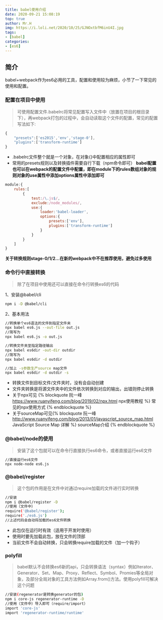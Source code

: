 ```yaml
---
title: babel使用介绍
date: 2020-09-21 15:08:19
top: true
author: Mr.H
img: https://i.loli.net/2020/10/25/GJNOxtbfM6inU4I.jpg
tags:
- [babel]
categories:
- [es6]
---
```


## 简介
babel+webpack作为es6必用的工具，配置和使用较为麻烦，小节了一下常见的使用和配置。
<!-- more -->

### 配置在项目中使用
> 可使用配置文件.babelrc将常见配置写入文件中（放置在项目的根目录下），再webpack打包的过程中，会自动读取这个文件的配置，常见的配置写法如下:
```js
{
    "presets":['es2015','env','stage-0'],
    "plugins":['transform-runtime']
}
```

+ .babelrc文件整个就是一个对象，在对象{}中配置相应的属性即可
+ 常用的presets规则以及转换插件需要自行下载（npm命令即可）
**babel配置也可以在webpack的配置文件中配置，即在module下的rules数组对象的规则对象的use属性中添加options属性中添加即可**
```js
module:{
    rules:[
        {
            test:/\.js$/,
            exclude:/node_modules/,
            use:{
                loader:'babel-loader',
                options:{
                    presets:['env'],
                    plugins:['transform-runtime']
                }
            }
        }
    ]
}
```
**关于转换规则stage-0/1/2...在新的webpack中不在推荐使用，避免过多使用**

### 命令行中直接转换
> 除了在项目中使用还可以直接在命令行转换es6的代码

1、安装@babel/cli
```bash
npm i -D @babel/cli
```
2、基本用法
```bash
//转换单个es6语法的文件到指定文件夹
npx babel es6.js --out-file out.js
//简写为
npx babel es6.js -o out.js

//转换文件夹至指定路径输出
npx babel es6dir -out-dir outdir
//简写为
npx babel es6dir -d outdir

//加上 -s参数生产source map文件
npx babel es6dir -d outdir -s
```
+ 转换文件到目标文件/文件夹时，没有会自动创建
+ 文件夹转换是将源文件夹中的文件依次转换到对应的输出，出错则停止转换
+ 关于npx可见
{% blockquote 阮一峰 https://www.ruanyifeng.com/blog/2019/02/npx.html npx使用教程 %}
常见的npx使用方式
{% endblockquote %}
+ 关于sourceMap可见{% blockquote 阮一峰 http://www.ruanyifeng.com/blog/2013/01/javascript_source_map.html JavaScript Source Map 详解 %}
sourceMap介绍
{% endblockquote %}

### @babel/node的使用
> 安装了这个包就可以在命令行直接执行es6命令，或者直接运行es6文件
```bash
//直接运行es6文件
npx node-node es6.js
```

### @babel/register
> 这个包的作用是在文件中对通过require加载的文件进行实时转换
```bash
//安装
npm i @babel/register -D
//使用（文件中）
require('@babel/register');
require('./es6.js')
//上述代码会自动将加载的es6文件转换
```

+ 此包仅在运行时有效（适用于开发时使用）
+ 使用时要先加载此包，放在文件的顶部
+ 当前文件不会自动转换，只会转换require加载的文件（加一个钩子）

### polyfill
> babel默认不会转换es6新的api，只会转换语法（syntax）例如Iterator、Generator、Set、Map、Proxy、Reflect、Symbol、Promies等全局对象，及部分全局对象的工具方法例如Array.from()方法。使用polyfill可解决这个问题

```bash
//安装(regenerator是转换generator的包)
npm i core-js regenerator-runtime -D
//使用（文件中）导入即可（require/import）
import 'core-js'
import 'regenerator-runtime/runtime'
```

